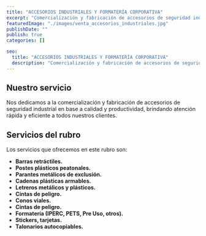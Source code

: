 ```yaml
---
title: "ACCESORIOS INDUSTRIALES Y FORMATERÍA CORPORATIVA"
excerpt: "Comercialización y fabricación de accesorios de seguridad industrial"
featuredImage: "./images/venta_accesorios_industriales.jpg"
publishDate: ""
publish: true
categories: []

seo:
  title: "ACCESORIOS INDUSTRIALES Y FORMATERÍA CORPORATIVA"
  description: "Comercialización y fabricación de accesorios de seguridad industrial"
---
```


## Nuestro servicio

Nos dedicamos a la comercialización y fabricación de accesorios de seguridad industrial en base a calidad y productividad, brindando atención rápida y eficiente a todos nuestros clientes. 

## Servicios del rubro

Los servicios que ofrecemos en este rubro son:

- **Barras retráctiles.**
- **Postes plásticos peatonales.**
- **Parantes metálicos de exclusión.**
- **Cadenas plásticas armables.**
- **Letreros metálicos y plásticos.**
- **Cintas de peligro.**
- **Conos viales.**
- **Cintas de peligro.**
- **Formatería (IPERC, PETS, Pre Uso, otros).**
- **Stickers, tarjetas.**
- **Talonarios autocopiables.**
